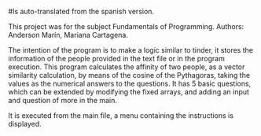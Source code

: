 #Is auto-translated from the spanish version.

This project was for the subject Fundamentals of Programming. Authors: Anderson Marín, Mariana Cartagena.


The intention of the program is to make a logic similar to tinder, it stores the information of the people provided
in the text file or in the program execution.
This program calculates the affinity of two people, as a vector similarity calculation, by means of the cosine of the
Pythagoras, taking the values as the numerical answers to the questions.
It has 5 basic questions, which can be extended by modifying the fixed arrays, and adding an input and question of
more in the main.


It is executed from the main file, a menu containing the instructions is displayed.

